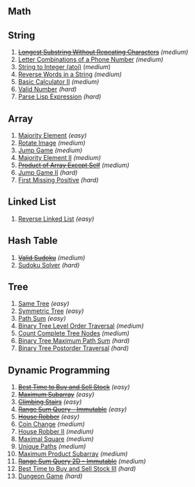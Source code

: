 
## Math

## String
1. [~~Longest Substring Without Repeating Characters~~](https://leetcode.com/problems/longest-substring-without-repeating-characters/submissions/) *(medium)*
1. [Letter Combinations of a Phone Number](https://leetcode.com/problems/letter-combinations-of-a-phone-number/) *(medium)*
1. [String to Integer (atoi)](https://leetcode.com/problems/string-to-integer-atoi/) (*medium*)
1. [Reverse Words in a String](https://leetcode.com/problems/reverse-words-in-a-string/) *(medium)*
1. [Basic Calculator II](https://leetcode.com/problems/basic-calculator-ii/) *(medium)*
1. [Valid Number](https://leetcode.com/problems/valid-number/) *(hard)*
1. [Parse Lisp Expression](https://leetcode.com/problems/parse-lisp-expression/) *(hard)*

## Array
1. [Majority Element](https://leetcode.com/problems/majority-element/) *(easy)*
1. [Rotate Image](https://leetcode.com/problems/rotate-image/) *(medium)*
1. [Jump Game](https://leetcode.com/problems/jump-game/) *(medium)*
1. [Majority Element II](https://leetcode.com/problems/majority-element-ii/) *(medium)*
1. [~~Product of Array Except Self~~](https://leetcode.com/problems/product-of-array-except-self/) *(medium)*
1. [Jump Game II](https://leetcode.com/problems/jump-game-ii/) *(hard)*
1. [First Missing Positive](https://leetcode.com/problems/first-missing-positive/) *(hard)*

## Linked List
1. [Reverse Linked List](https://leetcode.com/problems/reverse-linked-list/) *(easy)*

## Hash Table
1. [~~Valid Sudoku~~](https://leetcode.com/problems/valid-sudoku/) *(medium)*
1. [Sudoku Solver](https://leetcode.com/problems/sudoku-solver/) *(hard)*

## Tree
1. [Same Tree](https://leetcode.com/problems/same-tree/) *(easy)*
1. [Symmetric Tree](https://leetcode.com/problems/symmetric-tree/) *(easy)*
1. [Path Sum](https://leetcode.com/problems/path-sum/) *(easy)*
1. [Binary Tree Level Order Traversal](https://leetcode.com/problems/binary-tree-level-order-traversal/) *(medium)*
1. [Count Complete Tree Nodes](https://leetcode.com/problems/count-complete-tree-nodes/) *(medium)*
1. [Binary Tree Maximum Path Sum](https://leetcode.com/problems/binary-tree-maximum-path-sum/) *(hard)*
1. [Binary Tree Postorder Traversal](https://leetcode.com/problems/binary-tree-postorder-traversal/) *(hard)*

## Dynamic Programming
1. [~~Best Time to Buy and Sell Stock~~](https://leetcode.com/problems/best-time-to-buy-and-sell-stock/) *(easy)*
1. [~~Maximum Subarray~~](https://leetcode.com/problems/maximum-subarray/) *(easy)*
1. [~~Climbing Stairs~~](https://leetcode.com/problems/climbing-stairs/submissions/) *(easy)*
1. [~~Range Sum Query - Immutable~~](https://leetcode.com/problems/range-sum-query-immutable/) *(easy)*
1. [~~House Robber~~](https://leetcode.com/problems/house-robber/submissions/) *(easy)*
1. [Coin Change](https://leetcode.com/problems/coin-change/) *(medium)*
1. [House Robber II](https://leetcode.com/problems/house-robber-ii/) *(medium)*
1. [Maximal Square](https://leetcode.com/problems/maximal-square/) *(medium)*
1. [Unique Paths](https://leetcode.com/problems/unique-paths/) *(medium)*
1. [Maximum Product Subarray](https://leetcode.com/problems/maximum-product-subarray/) *(medium)*
1. [~~Range Sum Query 2D - Immutable~~](https://leetcode.com/problems/range-sum-query-2d-immutable/) *(medium)*
1. [Best Time to Buy and Sell Stock III](https://leetcode.com/problems/best-time-to-buy-and-sell-stock-iii/) *(hard)*
1. [Dungeon Game](https://leetcode.com/problems/dungeon-game/) *(hard)*
